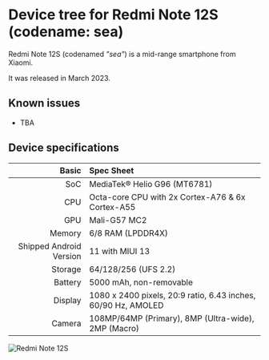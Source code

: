 # Device tree for Redmi Note 12S (codename: sea)

Redmi Note 12S (codenamed _"sea"_) is a mid-range smartphone from Xiaomi.

It was released in March 2023.

## Known issues
- TBA


## Device specifications

|                   Basic | Spec Sheet                                                         |
| ----------------------: | :----------------------------------------------------------------- |
|                     SoC | MediaTek® Helio G96 (MT6781)                                       |
|                     CPU | Octa-core CPU with 2x Cortex-A76 & 6x Cortex-A55                   |
|                     GPU | Mali-G57 MC2                                                       |
|                  Memory | 6/8 RAM (LPDDR4X)                                                  |
| Shipped Android Version | 11 with MIUI 13                                                    |
|                 Storage | 64/128/256 (UFS 2.2)                                               |
|                 Battery | 5000 mAh, non-removable                                            |
|                 Display | 1080 x 2400 pixels, 20:9 ratio, 6.43 inches, 60/90 Hz, AMOLED      |
|                  Camera | 108MP/64MP (Primary), 8MP (Ultra-wide), 2MP (Macro)                |

![Redmi Note 12S](https://eustore.si/images/thumbnails/1086/800/detailed/73/res_95dd7a4046b56ab8dc10b53acee3.png)
